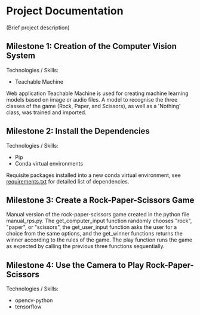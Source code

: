 # Project Documentation

(Brief project description)

## Milestone 1: Creation of the Computer Vision System
Technologies / Skills:
- Teachable Machine

Web application Teachable Machine is used for creating machine learning models based on image or audio files.
A model to recognise the three classes of the game (Rock, Paper, and Scissors), as well as a 'Nothing' class, was
trained and imported.

## Milestone 2: Install the Dependencies
Technologies / Skills:
- Pip
- Conda virtual environments

Requisite packages installed into a new conda virtual environment, see [requirements.txt](https://github.com/tuttonluke/Computer_Vision_Rock_Paper_Scissors/blob/main/requirements.txt) for
detailed list of dependencies.

## Milestone 3: Create a Rock-Paper-Scissors Game
 
 Manual version of the rock-paper-scissors game created in the python file manual_rps.py. The get_computer_input function randomly chooses "rock", "paper", or "scissors", the get_user_input function asks the user for a choice from the same options, and the get_winner functions returns the winner according to the rules of the game. The play function runs the game as expected by calling the previous three functions sequentially.

 ## Milestone 4: Use the Camera to Play Rock-Paper-Scissors
 Technologies / Skills:
 - opencv-python
 - tensorflow